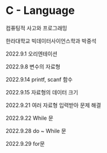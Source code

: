 # C - Language
컴퓨팅적 사고와 프로그래밍

한라대학교 빅데이터사이언스학과 
박중석

2022.9.1
오리엔테이션

2022.9.8
변수의 자료형 

2022.9.14
printf, scanf 함수

2022.9.15
자료형의 데이터 크기

2022.9.21
여러 자료형 입력받아 문제 해결

2022.9.22
While 문

2022.9.28
do ~ While 문

2022.9.29
for문
